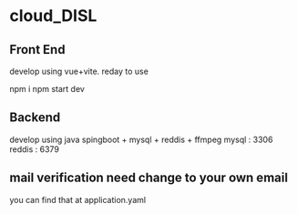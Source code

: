 # cloud_DISL

## Front End 
  develop using vue+vite. reday to use 
  
  npm i 
  npm start dev

## Backend 
  develop using java spingboot + mysql + reddis + ffmpeg
  mysql : 3306
  reddis : 6379

## mail verification need change to your own email
you can find that at application.yaml 
